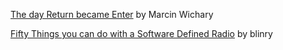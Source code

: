 [The day Return became Enter](https://aresluna.org/the-day-return-became-enter/) by Marcin Wichary

[Fifty Things you can do with a Software Defined Radio](https://blinry.org/50-things-with-sdr/) by blinry

